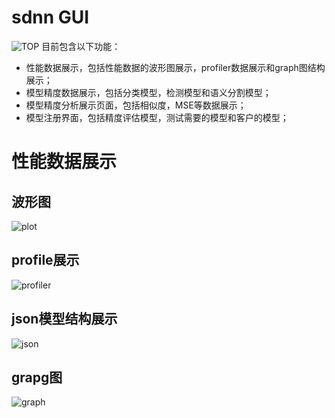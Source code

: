 # sdnn GUI
![TOP](https://s2.loli.net/2024/08/08/8rJ6j7ydo1FquYm.jpg)
目前包含以下功能：
- 性能数据展示，包括性能数据的波形图展示，profiler数据展示和graph图结构展示；
- 模型精度数据展示，包括分类模型，检测模型和语义分割模型；
- 模型精度分析展示页面，包括相似度，MSE等数据展示；
- 模型注册界面，包括精度评估模型，测试需要的模型和客户的模型；

# 性能数据展示

## 波形图
![plot](https://s2.loli.net/2024/08/08/RLTE2UpHoSMh6Wy.jpg)

## profile展示
![profiler](https://s2.loli.net/2024/08/08/9mxRzpe6vrAV5EK.jpg)

## json模型结构展示
![json](https://s2.loli.net/2024/08/08/k1GEOZXW6MjlrPA.jpg)

## grapg图
![graph](https://s2.loli.net/2024/08/08/5rskzPZvYalLeqS.jpg)
